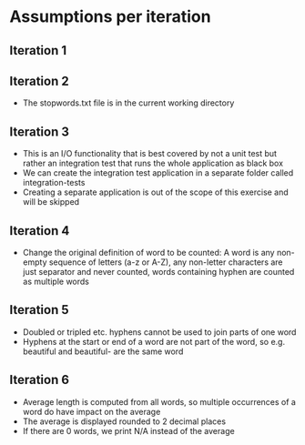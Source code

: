 # Assumptions per iteration

## Iteration 1

## Iteration 2
- The stopwords.txt file is in the current working directory

## Iteration 3
- This is an I/O functionality that is best covered by not a unit test but rather an integration test that runs the whole application as black box
- We can create the integration test application in a separate folder called integration-tests
- Creating a separate application is out of the scope of this exercise and will be skipped

## Iteration 4
- Change the original definition of word to be counted: A word is any non-empty sequence of letters (a-z or A-Z), any non-letter characters are just separator and never counted, words containing hyphen are counted as multiple words

## Iteration 5
- Doubled or tripled etc. hyphens cannot be used to join parts of one word
- Hyphens at the start or end of a word are not part of the word, so e.g. beautiful and beautiful- are the same word

## Iteration 6
- Average length is computed from all words, so multiple occurrences of a word do have impact on the average
- The average is displayed rounded to 2 decimal places
- If there are 0 words, we print N/A instead of the average